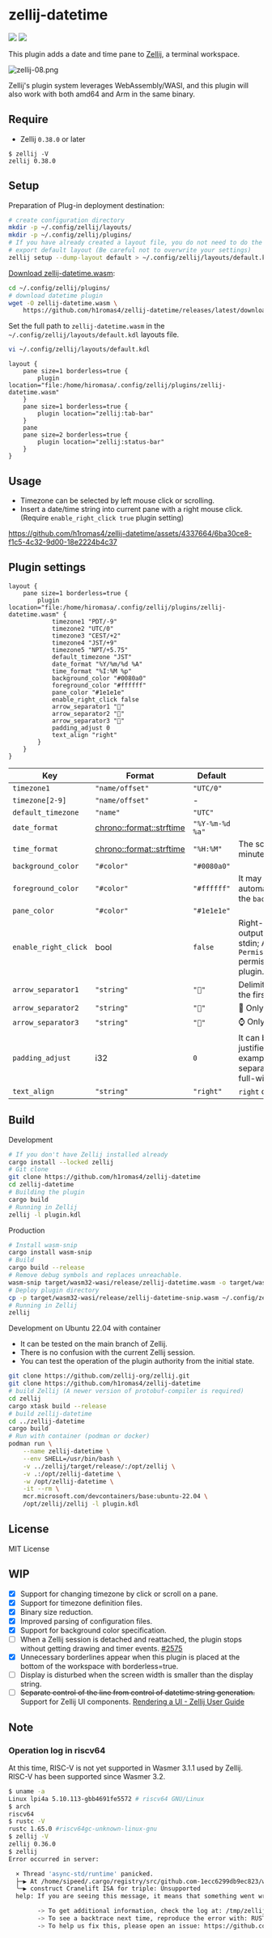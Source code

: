 # zellij-datetime

![](https://github.com/h1romas4/zellij-datetime/workflows/Release/badge.svg) ![](https://github.com/h1romas4/zellij-datetime/workflows/Build/badge.svg)

This plugin adds a date and time pane to [Zellij](https://zellij.dev/), a terminal workspace.

![zellij-08.png](https://raw.githubusercontent.com/h1romas4/zellij-datetime/main/docs/images/zellij-08.png)

Zellij's plugin system leverages WebAssembly/WASI, and this plugin will also work with both amd64 and Arm in the same binary.

## Require

* Zellij `0.38.0` or later

```
$ zellij -V
zellij 0.38.0
```

## Setup

Preparation of Plug-in deployment destination:

```bash
# create configuration directory
mkdir -p ~/.config/zellij/layouts/
mkdir -p ~/.config/zellij/plugins/
# If you have already created a layout file, you do not need to do the following.
# export default layout (Be careful not to overwrite your settings)
zellij setup --dump-layout default > ~/.config/zellij/layouts/default.kdl
```
[Download zellij-datetime.wasm](https://github.com/h1romas4/zellij-datetime/releases/latest/download/zellij-datetime.wasm):

```bash
cd ~/.config/zellij/plugins/
# download datetime plugin
wget -O zellij-datetime.wasm \
    https://github.com/h1romas4/zellij-datetime/releases/latest/download/zellij-datetime.wasm
```

Set the full path to `zellij-datetime.wasm` in the `~/.config/zellij/layouts/default.kdl` layouts file.

```bash
vi ~/.config/zellij/layouts/default.kdl
```

```kdl
layout {
    pane size=1 borderless=true {
        plugin location="file:/home/hiromasa/.config/zellij/plugins/zellij-datetime.wasm"
    }
    pane size=1 borderless=true {
        plugin location="zellij:tab-bar"
    }
    pane
    pane size=2 borderless=true {
        plugin location="zellij:status-bar"
    }
}
```

## Usage

- Timezone can be selected by left mouse click or scrolling.
- Insert a date/time string into current pane with a right mouse click. (Require `enable_right_click true` plugin setting)

https://github.com/h1romas4/zellij-datetime/assets/4337664/6ba30ce8-f1c5-4c32-9d00-18e2224b4c37

## Plugin settings

```
layout {
    pane size=1 borderless=true {
        plugin location="file:/home/hiromasa/.config/zellij/plugins/zellij-datetime.wasm" {
            timezone1 "PDT/-9"
            timezone2 "UTC/0"
            timezone3 "CEST/+2"
            timezone4 "JST/+9"
            timezone5 "NPT/+5.75"
            default_timezone "JST"
            date_format "%Y/%m/%d %A"
            time_format "%I:%M %p"
            background_color "#0080a0"
            foreground_color "#ffffff"
            pane_color "#1e1e1e"
            enable_right_click false
            arrow_separator1 ""
            arrow_separator2 ""
            arrow_separator3 ""
            padding_adjust 0
            text_align "right"
        }
    }
}
```

|  Key                 |  Format         | Default        | Note |
| -------------------- | --------------- | -------------- | ---- |
| `timezone1`          | `"name/offset"` | `"UTC/0"`      |      |
| `timezone[2-9]`      | `"name/offset"` | -              |      |
| `default_timezone`   | `"name"`        | `"UTC"`        |      |
| `date_format`        | [chrono::format::strftime](https://docs.rs/chrono/latest/chrono/format/strftime/index.html) | `"%Y-%m-%d %a"` |      |
| `time_format`        | [chrono::format::strftime](https://docs.rs/chrono/latest/chrono/format/strftime/index.html) | `"%H:%M"`       | The screen refreshes every minute. |
| `background_color`   | `"#color"`      | `"#0080a0"`    |      |
| `foreground_color`   | `"#color"`      | `"#ffffff"`    | It may be adjusted automatically depending on the `background_color`. |
| `pane_color`         | `"#color"`      | `"#1e1e1e"`    |      |
| `enable_right_click` | bool            | `false`        | Right-clicking on the clock outputs the string format to stdin; Allow `PermissionType::WriteToStdin` permission when starting the plugin. |
| `arrow_separator1`   | `"string"`      | `""`          | Delimiter string on line. Only the first character. |
| `arrow_separator2`   | `"string"`      | `""`          | 📅 Only the first character. |
| `arrow_separator3`   | `"string"`      | `""`          | ⌚ Only the first character. |
| `padding_adjust`     | i32             | `0`            | It can be used to adjust left-justified padding. For example, adjusting the separator width if it is off by full-width. |
| `text_align`         | `"string"`      | `"right"`      | `right` or `left` or `center` |

## Build

Development

```bash
# If you don't have Zellij installed already
cargo install --locked zellij
# Git clone
git clone https://github.com/h1romas4/zellij-datetime
cd zellij-datetime
# Building the plugin
cargo build
# Running in Zellij
zellij -l plugin.kdl
```

Production

```bash
# Install wasm-snip
cargo install wasm-snip
# Build
cargo build --release
# Remove debug symbols and replaces unreachable.
wasm-snip target/wasm32-wasi/release/zellij-datetime.wasm -o target/wasm32-wasi/release/zellij-datetime-snip.wasm
# Deploy plugin directory
cp -p target/wasm32-wasi/release/zellij-datetime-snip.wasm ~/.config/zellij/plugins/zellij-datetime.wasm
# Running in Zellij
zellij
```

Development on Ubuntu 22.04 with container

- It can be tested on the main branch of Zellij.
- There is no confusion with the current Zellij session.
- You can test the operation of the plugin authority from the initial state.

```bash
git clone https://github.com/zellij-org/zellij.git
git clone https://github.com/h1romas4/zellij-datetime
# build Zellij (A newer version of protobuf-compiler is required)
cd zellij
cargo xtask build --release
# build zellij-datetime
cd ../zellij-datetime
cargo build
# Run with container (podman or docker)
podman run \
    --name zellij-datetime \
    --env SHELL=/usr/bin/bash \
    -v ../zellij/target/release/:/opt/zellij \
    -v .:/opt/zellij-datetime \
    -w /opt/zellij-datetime \
    -it --rm \
    mcr.microsoft.com/devcontainers/base:ubuntu-22.04 \
    /opt/zellij/zellij -l plugin.kdl
```

## License

MIT License

## WIP

- [x] Support for changing timezone by click or scroll on a pane.
- [x] Support for timezone definition files.
- [x] Binary size reduction.
- [x] Improved parsing of configuration files.
- [x] Support for background color specification.
- [ ] When a Zellij session is detached and reattached, the plugin stops without getting drawing and timer events. [#2575](https://github.com/zellij-org/zellij/issues/2575)
- [x] Unnecessary borderlines appear when this plugin is placed at the bottom of the workspace with borderless=true.
- [ ] Display is disturbed when the screen width is smaller than the display string.
- [ ] ~~Separate control of the line from control of datetime string generation.~~ Support for Zellij UI components. [Rendering a UI - Zellij User Guide](https://zellij.dev/documentation/plugin-ui-rendering.html)

## Note

### Operation log in riscv64

At this time, RISC-V is not yet supported in Wasmer 3.1.1 used by Zellij. RISC-V has been supported since Wasmer 3.2.

```bash
$ uname -a
Linux lpi4a 5.10.113-gbb4691fe5572 # riscv64 GNU/Linux
$ arch
riscv64
$ rustc -V
rustc 1.65.0 #riscv64gc-unknown-linux-gnu
$ zellij -V
zellij 0.36.0
$ zellij
Error occurred in server:

  × Thread 'async-std/runtime' panicked.
  ├─▶ At /home/sipeed/.cargo/registry/src/github.com-1ecc6299db9ec823/wasmer-compiler-cranelift-2.3.0/src/config.rs:73:45
  ╰─▶ construct Cranelift ISA for triple: Unsupported
  help: If you are seeing this message, it means that something went wrong.

        -> To get additional information, check the log at: /tmp/zellij-1001/zellij-log/zellij.log
        -> To see a backtrace next time, reproduce the error with: RUST_BACKTRACE=1 zellij [...]
        -> To help us fix this, please open an issue: https://github.com/zellij-org/zellij/issues
```
